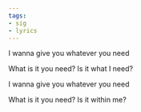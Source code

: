 ```yaml
---
tags:
- sig
- lyrics
---
```




I wanna give you whatever you need

What is it you need? Is it what I need?

I wanna give you whatever you need

What is it you need? Is it within me?